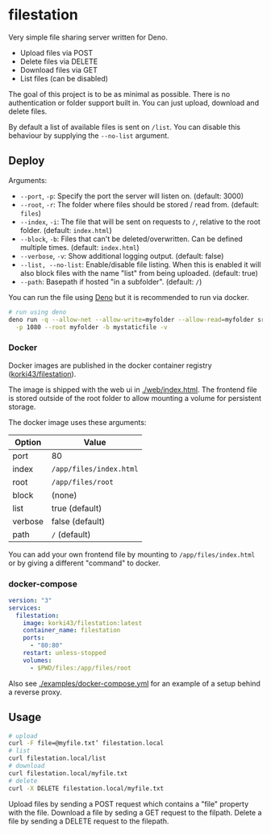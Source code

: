 # filestation

Very simple file sharing server written for Deno.

- Upload files via POST
- Delete files via DELETE
- Download files via GET
- List files (can be disabled)

The goal of this project is to be as minimal as possible. There is no
authentication or folder support built in. You can just upload, download and
delete files.

By default a list of available files is sent on `/list`. You can disable this
behaviour by supplying the `--no-list` argument.

## Deploy

Arguments:

- `--port`, `-p`: Specify the port the server will listen on. (default: 3000)
- `--root`, `-r`: The folder where files should be stored / read from. (default:
  `files`)
- `--index`, `-i`: The file that will be sent on requests to `/`, relative to
  the root folder. (default: `index.html`)
- `--block`, `-b`: Files that can't be deleted/overwritten. Can be defined
  multiple times. (default: `index.html`)
- `--verbose`, `-v`: Show additional logging output. (default: false)
- `--list, --no-list`: Enable/disable file listing. When this is enabled it will
  also block files with the name "list" from being uploaded. (default: true)
- `--path`: Basepath if hosted "in a subfolder". (default: `/`)

You can run the file using [Deno](https://deno.land/) but it is recommended to
run via docker.

```sh
# run using deno
deno run -q --allow-net --allow-write=myfolder --allow-read=myfolder src/mod.ts \
  -p 1080 --root myfolder -b mystaticfile -v
```

### Docker

Docker images are published in the docker container registry
([korki43/filestation](https://hub.docker.com/r/korki43/filestation)).

The image is shipped with the web ui in [./web/index.html](./web/index.html).
The frontend file is stored outside of the root folder to allow mounting a
volume for persistent storage.

The docker image uses these arguments:

| Option  | Value                   |
| ------- | ----------------------- |
| port    | 80                      |
| index   | `/app/files/index.html` |
| root    | `/app/files/root`       |
| block   | (none)                  |
| list    | true (default)          |
| verbose | false (default)         |
| path    | `/` (default)           |

You can add your own frontend file by mounting to `/app/files/index.html` or by
giving a different "command" to docker.

### docker-compose

```yml
version: "3"
services:
  filestation:
    image: korki43/filestation:latest
    container_name: filestation
    ports:
      - "80:80"
    restart: unless-stopped
    volumes:
      - $PWD/files:/app/files/root
```

Also see [./examples/docker-compose.yml](./examples/docker-compose.yml) for an
example of a setup behind a reverse proxy.

## Usage

```sh
# upload
curl -F file=@myfile.txt’ filestation.local
# list
curl filestation.local/list
# download
curl filestation.local/myfile.txt
# delete
curl -X DELETE filestation.local/myfile.txt
```

Upload files by sending a POST request which contains a "file" property with the
file. Download a file by seding a GET request to the filpath. Delete a file by
sending a DELETE request to the filepath.
